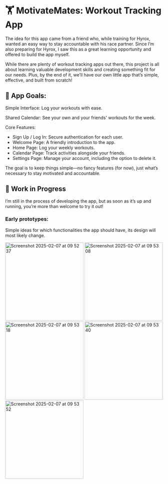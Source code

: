 # 🏋️ MotivateMates: Workout Tracking App
The idea for this app came from a friend who, while training for Hyrox, wanted an easy way to stay accountable with his race partner. Since I’m also preparing for Hyrox, I saw this as a great learning opportunity and offered to build the app myself.

While there are plenty of workout tracking apps out there, this project is all about learning valuable development skills and creating something fit for our needs. Plus, by the end of it, we’ll have our own little app that’s simple, effective, and built from scratch!

## 🎯 App Goals:
Simple Interface: Log your workouts with ease.

Shared Calendar: See your own and your friends' workouts for the week.

Core Features:
- Sign Up / Log In: Secure authentication for each user.
- Welcome Page: A friendly introduction to the app.
- Home Page: Log your weekly workouts.
- Calendar Page: Track activities alongside your friends.
- Settings Page: Manage your account, including the option to delete it.

The goal is to keep things simple—no fancy features (for now), just what’s necessary to stay motivated and accountable.

## 🚧 Work in Progress
I’m still in the process of developing the app, but as soon as it’s up and running, you’re more than welcome to try it out!          
### Early prototypes:
Simple ideas for which functionalities the app should have, its design will most likely change.

<img width="250" alt="Screenshot 2025-02-07 at 09 52 37" src="https://github.com/user-attachments/assets/4c5fe004-fbad-4b62-8bc2-effc0fa74440" />
<img width="250" alt="Screenshot 2025-02-07 at 09 53 08" src="https://github.com/user-attachments/assets/ac049ae5-1522-4c5f-a191-c5d3811517ce" />
<img width="250" alt="Screenshot 2025-02-07 at 09 53 18" src="https://github.com/user-attachments/assets/aec99ddc-fe9e-4bbf-94f3-d4fee49c709c" />
<img width="250" alt="Screenshot 2025-02-07 at 09 53 40" src="https://github.com/user-attachments/assets/70d4d989-1689-4e15-860d-f1c64484656d" />
<img width="250" alt="Screenshot 2025-02-07 at 09 53 52" src="https://github.com/user-attachments/assets/5f234d8f-f32d-43b6-933e-fbb7cfcede6d" />
